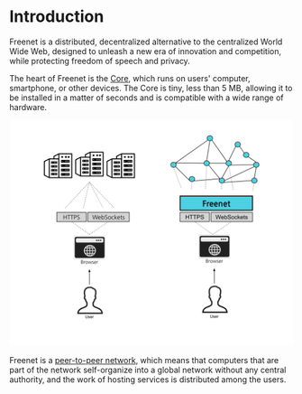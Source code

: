 # Introduction

Freenet is a distributed, decentralized alternative to the centralized World
Wide Web, designed to unleash a new era of innovation and competition, while
protecting freedom of speech and privacy. 

The heart of Freenet is the [Core](https://github.com/freenet/freenet-core), 
which runs on users' computer, smartphone, or other devices. The Core is 
tiny, less than 5 MB, allowing it to be installed in a matter of seconds and 
is compatible with a wide range of hardware.

![Freenet in Context](freenet_in_context.svg)

Freenet is a [peer-to-peer network](architecture/p2p-network.md), which means
that computers that are part of the network self-organize into a global network
without any central authority, and the work of hosting services is distributed
among the users.
